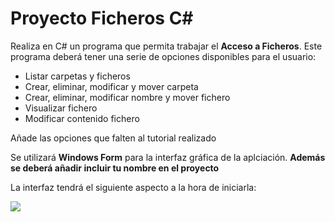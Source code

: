 # Proyecto Ficheros C#
Realiza en C# un programa que permita trabajar el **Acceso a Ficheros**. Este programa deberá tener una serie de opciones disponibles para el usuario:

- Listar carpetas y ficheros
- Crear, eliminar, modificar y mover carpeta
- Crear, eliminar, modificar nombre y mover fichero
- Visualizar fichero
- Modificar contenido fichero

Añade las opciones que falten al tutorial realizado

Se utilizará **Windows Form** para la interfaz gráfica de la aplciación. **Además se deberá añadir incluir tu nombre en el proyecto**

La interfaz tendrá el siguiente aspecto a la hora de iniciarla:

![](C:\Users\Ayoze\source\repos\Proyecto_FicherosCSHARP\docs\images\interfaz1.png)